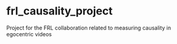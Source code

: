 # frl_causality_project
Project for the FRL collaboration related to measuring causality in egocentric videos

